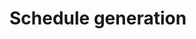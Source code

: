 <!--
Author: <Chuanyu> (skewcy@gmail.com)
schedule.md (c) 2023
Desc: description
Created:  2023-11-28T20:57:28.080Z
-->

# Schedule generation
